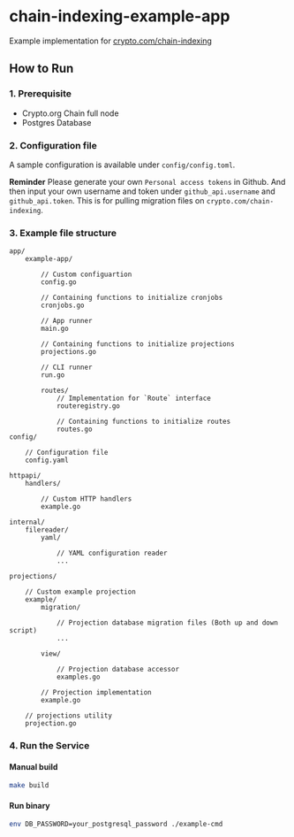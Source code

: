 # chain-indexing-example-app

Example implementation for [crypto.com/chain-indexing](https://github.com/crypto-com/chain-indexing)

## How to Run

### 1. Prerequisite

- Crypto.org Chain full node
- Postgres Database

### 2. Configuration file

A sample configuration is available under `config/config.toml`.

**Reminder**
Please generate your own `Personal access tokens` in Github. And then input your own username and token under `github_api.username` and `github_api.token`. This is for pulling migration files on `crypto.com/chain-indexing`.
### 3. Example file structure

```
app/
    example-app/
    
        // Custom configuartion
        config.go
        
        // Containing functions to initialize cronjobs
        cronjobs.go
        
        // App runner
        main.go
        
        // Containing functions to initialize projections
        projections.go
        
        // CLI runner
        run.go
        
        routes/
            // Implementation for `Route` interface
            routeregistry.go
            
            // Containing functions to initialize routes
            routes.go
config/

    // Configuration file
    config.yaml
    
httpapi/
    handlers/
    
        // Custom HTTP handlers
        example.go
    
internal/
    filereader/
        yaml/
        
            // YAML configuration reader
            ...
            
projections/

    // Custom example projection
    example/
        migration/
        
            // Projection database migration files (Both up and down script)
            ...
        
        view/
        
            // Projection database accessor
            examples.go
            
        // Projection implementation
        example.go
    
    // projections utility
    projection.go
```


### 4. Run the Service

#### Manual build

```bash
make build
```

#### Run binary

```bash
env DB_PASSWORD=your_postgresql_password ./example-cmd
```
